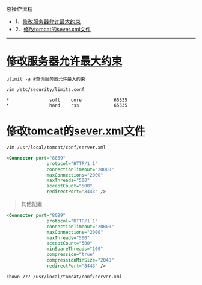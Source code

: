 总操作流程
- 1、[修改服务器允许最大约束](#tomcat-01)
- 2、[修改tomcat的sever.xml文件](#tomcat-02)

***

# <a name="tomcat-01" href="#" >修改服务器允许最大约束</a>

```
ulimit -a #查询服务器允许最大约束
```

```
vim /etc/security/limits.conf
```

```
*               soft    core            65535
*               hard    rss             65535
```

# <a name="tomcat-02" href="#" >修改tomcat的sever.xml文件</a>

```
vim /usr/local/tomcat/conf/server.xml
```

```xml
<Connector port="8089"
               protocol="HTTP/1.1"
               connectionTimeout="20000"
               maxConnections="2000"
               maxThreads="500"
               acceptCount="500"
               redirectPort="8443" />
```

>其他配置
```xml
<Connector port="8089"
               protocol="HTTP/1.1"
               connectionTimeout="20000"
               maxConnections="2000"
               maxThreads="500"
               acceptCount="500"
               minSpareThreads="100"
               compression="true"
               compressionMinSize="2048"
               redirectPort="8443" />
```

```
chown 777 /usr/local/tomcat/conf/server.xml
```


